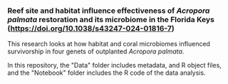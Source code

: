 ### Reef site and habitat influence effectiveness of _Acropora palmata_ restoration and its microbiome in the Florida Keys (https://doi.org/10.1038/s43247-024-01816-7)
This research looks at how habitat and coral microbiomes influenced survivorship in four genets of outplanted _Acropora palmata_.

In this repository, the "Data" folder includes metadata, and R object files, and the "Notebook" folder includes the R code of the data analysis.
